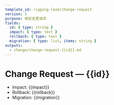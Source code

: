```yaml
---
template_id: rigging-lead/change-request
version: 1
purpose: 绑定变更请求
fields:
  id: { type: string }
  impact: { type: text }
  rollback: { type: text }
  migration: { type: list, items: string }
outputs:
  - change/change-request-{{id}}.md
---
```


# Change Request — {{id}}

- Impact: {{impact}}
- Rollback: {{rollback}}
- Migration: {{migration}}
